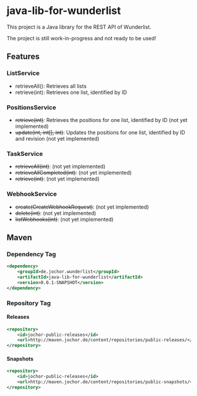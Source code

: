 # java-lib-for-wunderlist
This project is a Java library for the REST API of Wunderlist.

The project is still work-in-progress and not ready to be used!

## Features

### ListService

- retrieveAll(): Retrieves all lists
- retrieve(int): Retrieves one list, identified by ID

### PositionsService

- ~~retrieve(int)~~: Retrieves the positions for one list, identified by ID (not yet implemented)
- ~~update(int, int[], int)~~: Updates the positions for one list, identified by ID and revision (not yet implemented)

### TaskService

- ~~retrieveAll(int)~~: (not yet implemented)
- ~~retrieveAllCompleted(int)~~: (not yet implemented)
- ~~retrieve(int)~~: (not yet implemented)

### WebhookService

- ~~create(CreateWebhookRequest)~~: (not yet implemented)
- ~~delete(int)~~: (not yet implemented)
- ~~listWebhooks(int)~~: (not yet implemented)

## Maven

### Dependency Tag

```xml
<dependency>
	<groupId>de.jochor.wunderlist</groupId>
	<artifactId>java-lib-for-wunderlist</artifactId>
	<version>0.0.1-SNAPSHOT</version>
</dependency>
```

### Repository Tag

#### Releases

```xml
<repository>
	<id>jochor-public-releases</id>
	<url>http://maven.jochor.de/content/repositories/public-releases/</url>
</repository>
```

#### Snapshots

```xml
<repository>
	<id>jochor-public-releases</id>
	<url>http://maven.jochor.de/content/repositories/public-snapshots/</url>
</repository>
```
